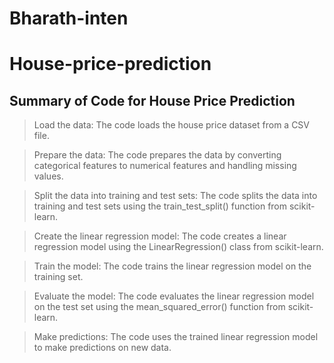 # Bharath-inten
# House-price-prediction

Summary of Code for House Price Prediction
------------------------------------------
>Load the data: The code loads the house price dataset from a CSV file.

>Prepare the data: The code prepares the data by converting categorical features to numerical features and handling missing values.

>Split the data into training and test sets: The code splits the data into training and test sets using the train_test_split() function from scikit-learn.

>Create the linear regression model: The code creates a linear regression model using the LinearRegression() class from scikit-learn.

>Train the model: The code trains the linear regression model on the training set.

>Evaluate the model: The code evaluates the linear regression model on the test set using the mean_squared_error() function from scikit-learn.

>Make predictions: The code uses the trained linear regression model to make predictions on new data.
>

